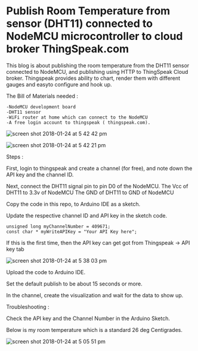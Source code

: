 # Publish Room Temperature from sensor (DHT11) connected to NodeMCU microcontroller to cloud broker ThingSpeak.com


This blog is about publishing the room temperature from the DHT11 sensor connected to NodeMCU, and publishing using HTTP to ThingSpeak Cloud broker.
Thingspeak provides ability to chart, render them with different gauges and easyto configure and hook up.

The Bill of Materials needed :

	-NodeMCU development board
	-DHT11 sensor
	-WiFi router at home which can connect to the NodeMCU
	-A free login account to thingspeak ( thingspeak.com).

![screen shot 2018-01-24 at 5 42 42 pm](https://user-images.githubusercontent.com/14288989/35331640-0e68e530-012e-11e8-92ce-a7c50671ebe2.png)

![screen shot 2018-01-24 at 5 42 21 pm](https://user-images.githubusercontent.com/14288989/35331642-0ea2405a-012e-11e8-96e1-fe46435df380.png)

Steps :

First, login to thingspeak and create a channel (for free), and note down the API key and the channel ID.

Next, connect the DHT11 signal pin to pin D0 of the NodeMCU.
The Vcc of DHT11 to 3.3v of NodeMCU
The GND of DHT11 to GND of NodeMCU

Copy the code in this repo, to Arduino IDE as a sketch.

Update the respective channel ID and API key in the sketch code.

	unsigned long myChannelNumber = 409671;
	const char * myWriteAPIKey = "Your API Key here";

If this is the first time, then the API key can get got from Thingspeak -> API key tab

![screen shot 2018-01-24 at 5 38 03 pm](https://user-images.githubusercontent.com/14288989/35331460-722137a4-012d-11e8-81e5-2fa5b4503685.png)


Upload the code to Arduino IDE.

Set the default publish to be about 15 seconds or more.

In the channel, create the visualization and wait for the data to show up.


Troubleshooting :

Check the API key and the Channel Number in the Arduino Sketch.


Below is my room temperature which is a standard 26 deg Centigrades.

![screen shot 2018-01-24 at 5 05 51 pm](https://user-images.githubusercontent.com/14288989/35330269-e47ac5e0-0128-11e8-9e36-7e2c16f23c88.png)



